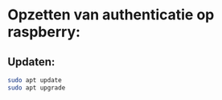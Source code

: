 # Opzetten van authenticatie op raspberry:

## Updaten:

```sh
sudo apt update
sudo apt upgrade

```



